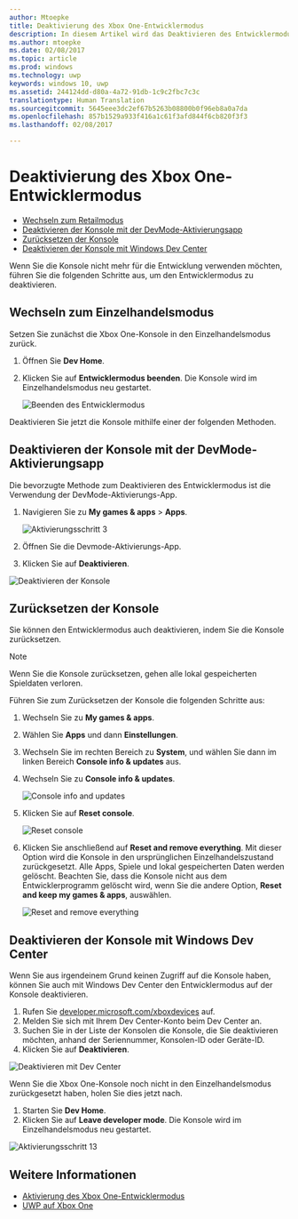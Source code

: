 ```yaml
---
author: Mtoepke
title: Deaktivierung des Xbox One-Entwicklermodus
description: In diesem Artikel wird das Deaktivieren des Entwicklermodus beschrieben.
ms.author: mtoepke
ms.date: 02/08/2017
ms.topic: article
ms.prod: windows
ms.technology: uwp
keywords: windows 10, uwp
ms.assetid: 244124dd-d80a-4a72-91db-1c9c2fbc7c3c
translationtype: Human Translation
ms.sourcegitcommit: 5645eee3dc2ef67b5263b08800b0f96eb8a0a7da
ms.openlocfilehash: 857b1529a933f416a1c61f3afd844f6cb820f3f3
ms.lasthandoff: 02/08/2017

---
```


# <a name="xbox-one-developer-mode-deactivation"></a>Deaktivierung des Xbox One-Entwicklermodus

* [Wechseln zum Retailmodus](#switch-to-retail-mode)
* [Deaktivieren der Konsole mit der DevMode-Aktivierungsapp](#deactivate-your-console-using-the-dev-mode-activation-app)  
* [Zurücksetzen der Konsole](#reset-your-console)
* [Deaktivieren der Konsole mit Windows Dev Center](#deactivate-your-console-using-windows-dev-center)

Wenn Sie die Konsole nicht mehr für die Entwicklung verwenden möchten, führen Sie die folgenden Schritte aus, um den Entwicklermodus zu deaktivieren.

## <a name="switch-to-retail-mode"></a>Wechseln zum Einzelhandelsmodus
Setzen Sie zunächst die Xbox One-Konsole in den Einzelhandelsmodus zurück.

1. Öffnen Sie **Dev Home**.
2. Klicken Sie auf **Entwicklermodus beenden**.  Die Konsole wird im Einzelhandelsmodus neu gestartet.  

   ![Beenden des Entwicklermodus](images/deactivation-leave-dev-mode.png)

Deaktivieren Sie jetzt die Konsole mithilfe einer der folgenden Methoden.

## <a name="deactivate-your-console-using-the-dev-mode-activation-app"></a>Deaktivieren der Konsole mit der DevMode-Aktivierungsapp

Die bevorzugte Methode zum Deaktivieren des Entwicklermodus ist die Verwendung der DevMode-Aktivierungs-App. 

1. Navigieren Sie zu **My games & apps** > **Apps**.
  
   ![Aktivierungsschritt 3](images/activation-step-3.png)    
   
2.  Öffnen Sie die Devmode-Aktivierungs-App.    
3.  Klicken Sie auf **Deaktivieren**.
  
![Deaktivieren der Konsole](images/deactivation-app.png)

## <a name="reset-your-console"></a>Zurücksetzen der Konsole

Sie können den Entwicklermodus auch deaktivieren, indem Sie die Konsole zurücksetzen.  

> [!NOTE]
> Wenn Sie die Konsole zurücksetzen, gehen alle lokal gespeicherten Spieldaten verloren.

Führen Sie zum Zurücksetzen der Konsole die folgenden Schritte aus:

1.  Wechseln Sie zu **My games & apps**.  
2.  Wählen Sie **Apps** und dann **Einstellungen**.  
3.  Wechseln Sie im rechten Bereich zu **System**, und wählen Sie dann im linken Bereich **Console info & updates** aus.  
4.  Wechseln Sie zu **Console info & updates**.  
   
    ![Console info and updates](images/deactivation-console-info-updates.png)  
    
5.  Klicken Sie auf **Reset console**.
    
    ![Reset console](images/deactivation-reset-console.png)
    
6.  Klicken Sie anschließend auf **Reset and remove everything**. Mit dieser Option wird die Konsole in den ursprünglichen Einzelhandelszustand zurückgesetzt.  Alle Apps, Spiele und lokal gespeicherten Daten werden gelöscht. Beachten Sie, dass die Konsole nicht aus dem Entwicklerprogramm gelöscht wird, wenn Sie die andere Option, **Reset and keep my games & apps**, auswählen.  
   
    ![Reset and remove everything](images/deactivation-reset-remove.png)

## <a name="deactivate-your-console-using-windows-dev-center"></a>Deaktivieren der Konsole mit Windows Dev Center

Wenn Sie aus irgendeinem Grund keinen Zugriff auf die Konsole haben, können Sie auch mit Windows Dev Center den Entwicklermodus auf der Konsole deaktivieren.

1. Rufen Sie [developer.microsoft.com/xboxdevices](https://developer.microsoft.com/xboxdevices) auf.    
2. Melden Sie sich mit Ihrem Dev Center-Konto beim Dev Center an.    
3. Suchen Sie in der Liste der Konsolen die Konsole, die Sie deaktivieren möchten, anhand der Seriennummer, Konsolen-ID oder Geräte-ID.  
4. Klicken Sie auf **Deaktivieren**.  
  
![Deaktivieren mit Dev Center](images/deactivation-devcenter.png)

Wenn Sie die Xbox One-Konsole noch nicht in den Einzelhandelsmodus zurückgesetzt haben, holen Sie dies jetzt nach.

1. Starten Sie **Dev Home**.
2. Klicken Sie auf **Leave developer mode**.  Die Konsole wird im Einzelhandelsmodus neu gestartet.

![Aktivierungsschritt 13](images/deactivation-leave-dev-mode.png)

## <a name="see-also"></a>Weitere Informationen
- [Aktivierung des Xbox One-Entwicklermodus](devkit-activation.md)
- [UWP auf Xbox One](index.md)

